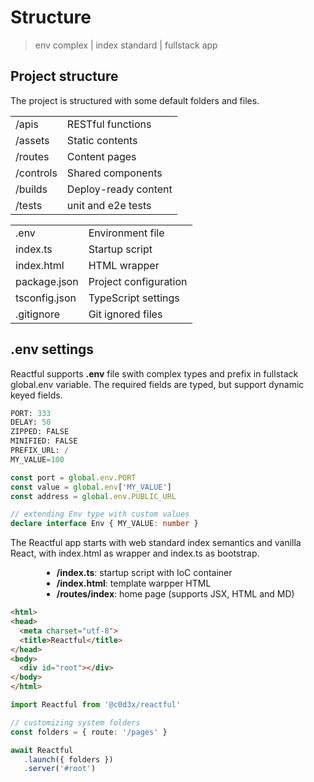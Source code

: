 <script src='../@assets/js/index.js'></script>
<style>@import url(creation.css);</style> 

# Structure
> env complex | index standard | fullstack app



## Project structure

 The project is structured with some default folders and files.

<section cols='2'><aside class='infos'>
   
|           |                      |
| --------- | -------------------- |
| /apis     | RESTful functions    |
| /assets   | Static contents      |
| /routes   | Content pages        |
| /controls | Shared components    |
| /builds   | Deploy-ready content |
| /tests    | unit and e2e tests   |

</aside><aside class='infos'>
   
|               |                       |
| ------------- | --------------------- |
| .env          | Environment file      |
| index.ts      | Startup script        |
| index.html    | HTML wrapper          |
| package.json  | Project configuration |
| tsconfig.json | TypeScript settings   |
| .gitignore    | Git ignored  files    |

</aside></section>

## .env settings

Reactful supports **.env** file swith complex types and prefix in fullstack global.env variable. The required fields are typed, but support dynamic keyed fields. 

<aside cols='2:5' style='margin-bottom: 10px'>

```py
PORT: 333
DELAY: 50
ZIPPED: FALSE
MINIFIED: FALSE
PREFIX_URL: /
MY_VALUE=100 
```

```ts
const port = global.env.PORT
const value = global.env['MY_VALUE']
const address = global.env.PUBLIC_URL

// extending Env type with custom values
declare interface Env { MY_VALUE: number }
```
</aside>

The Reactful app starts with web standard index semantics and vanilla React, with index.html as wrapper and index.ts as bootstrap.

<section style='margin-left:50px'>

* **/index.ts**: startup script with IoC container
* **/index.html**: template warpper HTML
* **/routes/index**: home page (supports JSX, HTML and MD)

</section>

<aside cols='4:5'>

```html
<html>
<head>
  <meta charset="utf-8">
  <title>Reactful</title>
</head>
<body>
  <div id="root"></div>
</body>
</html>
```

```ts
import Reactful from '@c0d3x/reactful'

// customizing system folders
const folders = { route: '/pages' }

await Reactful
   .launch({ folders })
   .server('#root')  
```

</aside>